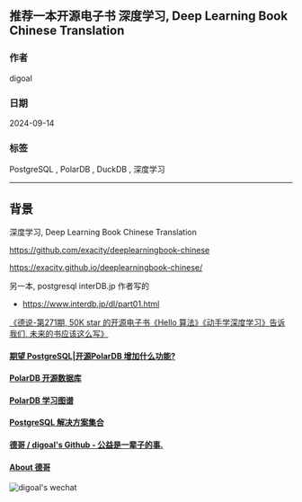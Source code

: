 ## 推荐一本开源电子书 深度学习, Deep Learning Book Chinese Translation  
                                                                                  
### 作者                                                      
digoal                                                      
                                                             
### 日期                                                           
2024-09-14                                                     
                                                          
### 标签                                                        
PostgreSQL , PolarDB , DuckDB , 深度学习   
                                                                                 
----                                                          
                                                                        
## 背景     
    
深度学习, Deep Learning Book Chinese Translation  
  
https://github.com/exacity/deeplearningbook-chinese  
  
https://exacity.github.io/deeplearningbook-chinese/  
   
另一本, postgresql interDB.jp 作者写的
- https://www.interdb.jp/dl/part01.html    
    
[《德说-第271期, 50K star 的开源电子书《Hello 算法》《动手学深度学习》告诉我们, 未来的书应该这么写》](../202312/20231206_01.md)    
    
  
#### [期望 PostgreSQL|开源PolarDB 增加什么功能?](https://github.com/digoal/blog/issues/76 "269ac3d1c492e938c0191101c7238216")
  
  
#### [PolarDB 开源数据库](https://openpolardb.com/home "57258f76c37864c6e6d23383d05714ea")
  
  
#### [PolarDB 学习图谱](https://www.aliyun.com/database/openpolardb/activity "8642f60e04ed0c814bf9cb9677976bd4")
  
  
#### [PostgreSQL 解决方案集合](../201706/20170601_02.md "40cff096e9ed7122c512b35d8561d9c8")
  
  
#### [德哥 / digoal's Github - 公益是一辈子的事.](https://github.com/digoal/blog/blob/master/README.md "22709685feb7cab07d30f30387f0a9ae")
  
  
#### [About 德哥](https://github.com/digoal/blog/blob/master/me/readme.md "a37735981e7704886ffd590565582dd0")
  
  
![digoal's wechat](../pic/digoal_weixin.jpg "f7ad92eeba24523fd47a6e1a0e691b59")
  
